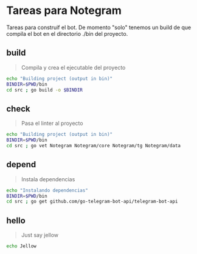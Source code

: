 # Tareas para Notegram

Tareas para construif el bot.
De momento "solo" tenemos un build de que compila el bot en el directorio ./bin del proyecto.

## build

> Compila y crea el ejecutable del proyecto

~~~sh
echo "Building project (output in bin)"
BINDIR=$PWD/bin
cd src ; go build -o $BINDIR
~~~

## check

> Pasa el linter al proyecto
~~~sh
echo "Building project (output in bin)"
BINDIR=$PWD/bin
cd src ; go vet Notegram Notegram/core Notegram/tg Notegram/data
~~~

## depend

> Instala dependencias

~~~sh
echo "Instalando dependencias"
BINDIR=$PWD/bin
cd src ; go get github.com/go-telegram-bot-api/telegram-bot-api
~~~


## hello

> Just say jellow

~~~sh
echo Jellow
~~~

